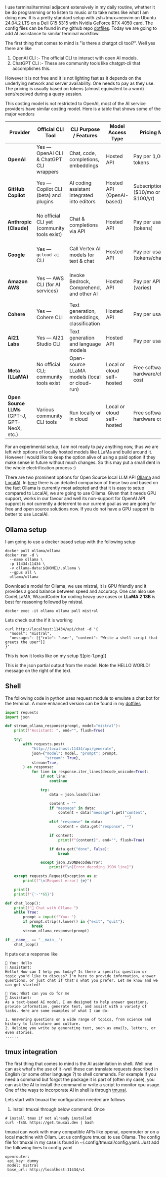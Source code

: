  I use terminal/terminal adjacent extensively in my daily routine, whether it be do programming or to listen to music or to take notes like what I am doing now. It is a pretty standard setup with zsh+tmux+neovim on Ubuntu 24.04.2 LTS on a Dell G15 5315 with Nvidia GeForce RTX 4050 card. The config files can be found in my github repo [dotfiles](https://github.com/dkbhaskaran/dotfiles). Today we are going to add AI assistance to similar terminal workflow

The first thing that comes to mind is "is there a chatgpt cli tool?". Well yes there are like
1. OpenAI CLI :- The official CLI to interact with open AI models. 
2. ChatGPT CLI :- These are community tools like chatgpt-cli that accomplishes this. 
 
However it is not free and it is not lighting fast as it depends on the underlying network and server availability. One needs to pay as they use. The pricing is usually based on tokens (almost equivalent to a word) sent/received during a query session. 

This costing model is not restricted to OpenAI, most of the AI service providers have similar costing model. Here is a table that shows some of the major vendors

| Provider                                     | Official CLI Tool                           | CLI Purpose / Features                        | Model Access Type          | Pricing Model                      | Notes                                               |
| -------------------------------------------- | ------------------------------------------- | --------------------------------------------- | -------------------------- | ---------------------------------- | --------------------------------------------------- |
| **OpenAI**                                   | Yes — OpenAI CLI & ChatGPT CLI wrappers     | Chat, code, completions, embeddings           | Hosted API                 | Pay per 1,000 tokens               | Most widely used; CLI tools free, pay for API usage |
| **GitHub Copilot**                           | Yes — Copilot CLI (beta) and plugins        | AI coding assistant integrated into editors   | Hosted API (OpenAI-based)  | Subscription ($10/mo or $100/yr)   | Focused on coding, supports Neovim/Vim, VSCode etc. |
| **Anthropic (Claude)**                       | No official CLI yet (community tools exist) | Chat & completions via API                    | Hosted API                 | Pay per usage (tokens)             | Competes with ChatGPT, offers safe completions      |
| **Google**                                   | Yes — `gcloud ai` CLI                       | Call Vertex AI models for text & chat         | Hosted API                 | Pay per usage (tokens/characters)  | Enterprise ready, requires setup                    |
| **Amazon AWS**                               | Yes — AWS CLI (for AI services)             | Invoke Bedrock, Comprehend, and other AI      | Hosted API                 | Pay per API call (varies)          | No dedicated chatbot CLI, scripting via CLI         |
| **Cohere**                                   | Yes — Cohere CLI                            | Text generation, embeddings, classification   | Hosted API                 | Pay per usage                      | Popular in enterprise & dev circles                 |
| **AI21 Labs**                                | Yes — AI21 Studio CLI                       | Text generation and language models           | Hosted API                 | Pay per usage                      | Known for Jurassic-2 family models                  |
| **Meta (LLaMA)**                             | No official CLI; community tools exist      | Open-source LLaMA models (local or cloud-run) | Local or cloud self-hosted | Free software, hardware/cloud cost | No hosted API or official CLI yet                   |
| **Open Source LLMs** (GPT-J, GPT-NeoX, etc.) | Various community CLI tools                 | Run locally or in cloud                       | Local or cloud self-hosted | Free software, hardware cost       | No official hosted service, requires setup          |

For an experimental setup, I am not ready to pay anything now, thus we are left with options of locally hosted models like LLaMa and build around it. However I would like to keep the option alive of using a paid option if they make sense in future without much changes. So this may put a small dent in the whole electrification process :)

There are two prominent options for Open Source local LLM API [Ollama](https://github.com/ollama) and [LocalAI](https://github.com/mudler/LocalAI). In [here](https://hyscaler.com/insights/ollama-vs-localai-open-source-local-llm-apis/#local-ai-the-open-source-open-ai-alternative) there is an detailed comparison of these two and based on the fact Ollama is currently most adopted and that it is easy to setup compared to LocalAI, we are going to use Ollama. Given that it needs GPU support, works in our favour and well its non-support for OpenAI API supprot is not currently a deterrent to our current goal as we are going for free and open source solutions now. If you do not have a GPU support its better to use LocalAI.
## Ollama setup

I am going to use a docker based setup with the following setup

```
docker pull ollama/ollama
docker run -d \
  --name ollama \
  -p 11434:11434 \
  -v ollama-data:${HOME}/.ollama \
  --gpus all \
  ollama/ollama
```

Download a model for Ollama, we use mistral, it is GPU friendly and it provides a good balance between speed and accuracy. One can also use CodeLLaMA, WizardCoder for coding heavy use cases or **LLaMA 2 13B** is best for reasoning followed by mistral.

```
docker exec -it ollama ollama pull mistral
```

Lets check out the if it is working 

```
curl http://localhost:11434/api/chat -d '{
  "model": "mistral",
  "messages": [{"role": "user", "content": "Write a shell script that greets the user"}]
}'
```

This is how it looks like on my setup
![[pic-1.png]]

This is the json partial output from the model. Note the HELLO WORLD! message on the right of the text.

## Shell

The following code in python uses request module to emulate a chat bot for the terminal. A more enhanced version can be found in my [dotfiles](https://github.com/dkbhaskaran/dotfiles)

```python
import requests
import json

def stream_ollama_response(prompt, model="mistral"):
    print(f"Assistant: ", end="", flush=True)

    try:
        with requests.post(
            "http://localhost:11434/api/generate",
            json={"model": model, "prompt": prompt,
                  "stream": True},
            stream=True,
        ) as response:
            for line in response.iter_lines(decode_unicode=True):
                if not line:
                    continue

                try:
                    data = json.loads(line)

                    content = ""
                    if "message" in data:
                        content = data["message"].get("content",
                                                      "")
                    elif "response" in data:
                        content = data.get("response", "")

                    if content:
                        print(f"{content}", end="", flush=True)

                    if data.get("done", False):
                        break

                except json.JSONDecodeError:
                    print(f"\n[Error decoding JSON line]")

    except requests.RequestException as e:
        print(f"\n[Request error] {e}")

    print()
    print(f"{'-'*65}")

def chat_loop():
    print(f"💬 Chat with Ollama ")
    while True:
        prompt = input(f"You: ")
        if prompt.strip().lower() in {"exit", "quit"}:
            break
        stream_ollama_response(prompt)

if __name__ == "__main__":
    chat_loop()

```


It puts out a response like 

```
🧑 You: Hello                                                           
🤖 Assistant: 
Hello! How can I help you today? Is there a specific question or       
topic you'd like to discuss? I'm here to provide information, answer    
questions, or just chat if that's what you prefer. Let me know and we   can get started!                                                        

🧑 You: What can you do for me                                          
🤖 Assistant:                                                           
As a text-based AI model, I am designed to help answer questions,      
provide information, generate text, and assist with a variety of tasks. Here are some examples of what I can do:                         

1. Answering questions on a wide range of topics, from science and      
history to literature and culture.                                      
2. Helping you write by generating text, such as emails, letters, or    
even stories.                                                           
......
```

## tmux integration

The first thing that comes to mind is the AI assimilation in shell. Well one can ask what's the use of it -well these can translate requests described in English (or some other language ?)  to shell commands. For example if you need a command but forgot the package it is part of (often my case), you can ask the AI to install the command or write a script to monitor cpu usage. One of the ways to incorporate AI in shell is through [tmuxai](https://github.com/alvinunreal/tmuxai). 

Lets start with tmuxai the configuration needed are follows
1. Install tmuxai through below command. Once 
```
# install tmux if not already installed
curl -fsSL https://get.tmuxai.dev | bash
```

tmuxai can work with many compatible APIs like openai, openrouter or on a local machine with Ollam. Let us configure tmuxai to use Ollama. The config file for tmuxai in my case is found in ~/.config/tmuxai/config.yaml. Just add the following lines to config.yaml

```
openrouter:
 api_key: dummy
 model: mistral
 base_url: http://localhost:11434/v1
```

